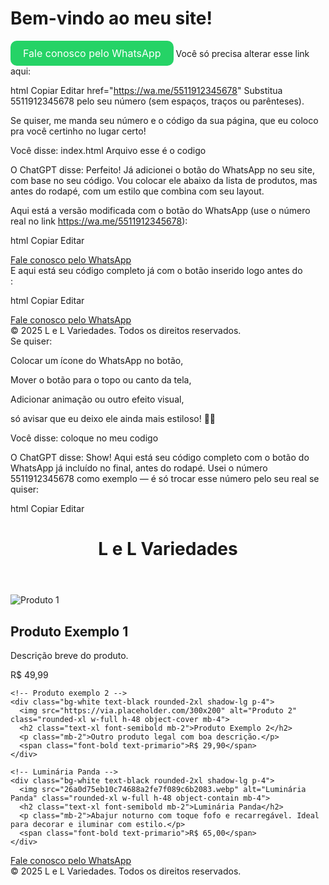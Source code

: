 <!DOCTYPE html>
<html lang="pt-BR">
<head>
  <meta charset="UTF-8">
  <title>Meu Site</title>
  <style>
    .whatsapp-button {
      background-color: #25D366;
      color: white;
      padding: 10px 20px;
      border: none;
      border-radius: 10px;
      font-size: 16px;
      cursor: pointer;
      text-decoration: none;
      display: inline-block;
    }
    .whatsapp-button:hover {
      background-color: #1ebe5d;
    }
  </style>
</head>
<body>

  <h1>Bem-vindo ao meu site!</h1>

  <!-- Botão do WhatsApp -->
  <a class="whatsapp-button" href="https://wa.me/5511912345678" target="_blank">
    Fale conosco pelo WhatsApp
  </a>

</body>
</html>
Você só precisa alterar esse link aqui:

html
Copiar
Editar
href="https://wa.me/5511912345678"
Substitua 5511912345678 pelo seu número (sem espaços, traços ou parênteses).

Se quiser, me manda seu número e o código da sua página, que eu coloco pra você certinho no lugar certo!







Você disse:
index.html
Arquivo
esse é o codigo


O ChatGPT disse:
Perfeito! Já adicionei o botão do WhatsApp no seu site, com base no seu código. Vou colocar ele abaixo da lista de produtos, mas antes do rodapé, com um estilo que combina com seu layout.

Aqui está a versão modificada com o botão do WhatsApp (use o número real no link https://wa.me/5511912345678):

html
Copiar
Editar
  <!-- Botão do WhatsApp -->
  <div class="text-center mt-8">
    <a href="https://wa.me/5511912345678" target="_blank"
       class="bg-green-500 hover:bg-green-600 text-white font-bold py-3 px-6 rounded-full shadow-lg transition">
      Fale conosco pelo WhatsApp
    </a>
  </div>
E aqui está seu código completo já com o botão inserido logo antes do <footer>:

html
Copiar
Editar
<!-- ... código anterior permanece igual ... -->

  </main>

  <!-- Botão do WhatsApp -->
  <div class="text-center mt-8">
    <a href="https://wa.me/5511912345678" target="_blank"
       class="bg-green-500 hover:bg-green-600 text-white font-bold py-3 px-6 rounded-full shadow-lg transition">
      Fale conosco pelo WhatsApp
    </a>
  </div>

  <footer class="bg-white text-center text-primario p-4 mt-8">
    &copy; 2025 L e L Variedades. Todos os direitos reservados.
  </footer>

</body>
</html>
Se quiser:

Colocar um ícone do WhatsApp no botão,

Mover o botão para o topo ou canto da tela,

Adicionar animação ou outro efeito visual,

só avisar que eu deixo ele ainda mais estiloso! 💬📱







Você disse:
coloque no meu codigo


O ChatGPT disse:
Show! Aqui está seu código completo com o botão do WhatsApp já incluído no final, antes do rodapé. Usei o número 5511912345678 como exemplo — é só trocar esse número pelo seu real se quiser:

html
Copiar
Editar
<!DOCTYPE html>
<html lang="pt-br">
<head>
  <meta charset="UTF-8" />
  <meta name="viewport" content="width=device-width, initial-scale=1.0" />
  <title>L e L Variedades</title>
  <script src="https://cdn.tailwindcss.com"></script>
  <script>
    tailwind.config = {
      theme: {
        extend: {
          colors: {
            primario: '#3ABEFF',
          }
        }
      }
    }
  </script>
</head>
<body class="bg-primario text-white font-sans min-h-screen">

  <header class="bg-white text-primario p-4 shadow-md">
    <h1 class="text-3xl font-bold text-center">L e L Variedades</h1>
  </header>

  <main class="p-6 grid grid-cols-1 md:grid-cols-2 lg:grid-cols-3 gap-6">
    <!-- Produto exemplo 1 -->
    <div class="bg-white text-black rounded-2xl shadow-lg p-4">
      <img src="https://via.placeholder.com/300x200" alt="Produto 1" class="rounded-xl w-full h-48 object-cover mb-4">
      <h2 class="text-xl font-semibold mb-2">Produto Exemplo 1</h2>
      <p class="mb-2">Descrição breve do produto.</p>
      <span class="font-bold text-primario">R$ 49,99</span>
    </div>

    <!-- Produto exemplo 2 -->
    <div class="bg-white text-black rounded-2xl shadow-lg p-4">
      <img src="https://via.placeholder.com/300x200" alt="Produto 2" class="rounded-xl w-full h-48 object-cover mb-4">
      <h2 class="text-xl font-semibold mb-2">Produto Exemplo 2</h2>
      <p class="mb-2">Outro produto legal com boa descrição.</p>
      <span class="font-bold text-primario">R$ 29,90</span>
    </div>

    <!-- Luminária Panda -->
    <div class="bg-white text-black rounded-2xl shadow-lg p-4">
      <img src="26a0d75eb10c74688a2fe7f089c6b2083.webp" alt="Luminária Panda" class="rounded-xl w-full h-48 object-contain mb-4">
      <h2 class="text-xl font-semibold mb-2">Luminária Panda</h2>
      <p class="mb-2">Abajur noturno com toque fofo e recarregável. Ideal para decorar e iluminar com estilo.</p>
      <span class="font-bold text-primario">R$ 65,00</span>
    </div>
  </main>

  <!-- Botão do WhatsApp -->
  <div class="text-center mt-8">
    <a href="https://wa.me/5511912345678" target="_blank"
       class="bg-green-500 hover:bg-green-600 text-white font-bold py-3 px-6 rounded-full shadow-lg transition">
      Fale conosco pelo WhatsApp
    </a>
  </div>

  <footer class="bg-white text-center text-primario p-4 mt-8">
    &copy; 2025 L e L Variedades. Todos os direitos reservados.
  </footer>

</body>
</html>
